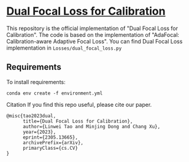 # [Dual Focal Loss for Calibration]([url](https://arxiv.org/abs/2305.13665))

This repository is the official implementation of "Dual Focal Loss for Calibration". The code is based on the implementation of "AdaFocal: Calibration-aware Adaptive Focal Loss". You can find Dual Focal Loss implementation in `Losses/dual_focal_loss.py`

## Requirements

To install requirements:

```setup
conda env create -f environment.yml
```

Citation
If you find this repo useful, please cite our paper.
```
@misc{tao2023dual,
      title={Dual Focal Loss for Calibration}, 
      author={Linwei Tao and Minjing Dong and Chang Xu},
      year={2023},
      eprint={2305.13665},
      archivePrefix={arXiv},
      primaryClass={cs.CV}
}
```
